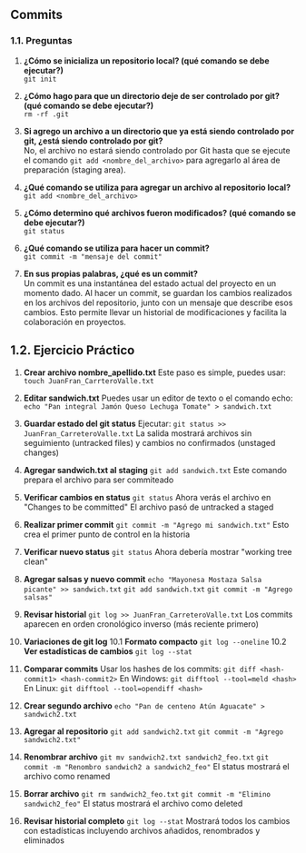 ## Commits

### 1.1. Preguntas

1. **¿Cómo se inicializa un repositorio local? (qué comando se debe ejecutar?)**  
   `git init`

2. **¿Cómo hago para que un directorio deje de ser controlado por git? (qué comando se debe ejecutar?)**  
   `rm -rf .git`

3. **Si agrego un archivo a un directorio que ya está siendo controlado por git, ¿está siendo controlado por git?**  
   No, el archivo no estará siendo controlado por Git hasta que se ejecute el comando `git add <nombre_del_archivo>` para agregarlo al área de preparación (staging area).

4. **¿Qué comando se utiliza para agregar un archivo al repositorio local?**  
   `git add <nombre_del_archivo>`

5. **¿Cómo determino qué archivos fueron modificados? (qué comando se debe ejecutar?)**  
   `git status`

6. **¿Qué comando se utiliza para hacer un commit?**  
   `git commit -m "mensaje del commit"`

7. **En sus propias palabras, ¿qué es un commit?**  
   Un commit es una instantánea del estado actual del proyecto en un momento dado. Al hacer un commit, se guardan los cambios realizados en los archivos del repositorio, junto con un mensaje que describe esos cambios. Esto permite llevar un historial de modificaciones y facilita la colaboración en proyectos.

## 1.2. Ejercicio Práctico

1. **Crear archivo nombre_apellido.txt**
Este paso es simple, puedes usar:
`touch JuanFran_CarrteroValle.txt`

2. **Editar sandwich.txt**
Puedes usar un editor de texto o el comando echo:
`echo "Pan integral
Jamón
Queso
Lechuga
Tomate" > sandwich.txt`

3. **Guardar estado del git status**
Ejecutar:
`git status >> JuanFran_CarreteroValle.txt`
La salida mostrará archivos sin seguimiento (untracked files)
y cambios no confirmados (unstaged changes)

4. **Agregar sandwich.txt al staging**
`git add sandwich.txt`
Este comando prepara el archivo para ser commiteado

5. **Verificar cambios en status**
`git status`
Ahora verás el archivo en "Changes to be committed"
El archivo pasó de untracked a staged

6. **Realizar primer commit**
`git commit -m "Agrego mi sandwich.txt"`
Esto crea el primer punto de control en la historia

7. **Verificar nuevo status**
`git status`
Ahora debería mostrar "working tree clean"

8. **Agregar salsas y nuevo commit**
`echo "Mayonesa
Mostaza
Salsa picante" >> sandwich.txt`
`git add sandwich.txt`
`git commit -m "Agrego salsas"`

9. **Revisar historial**
`git log >> JuanFran_CarreteroValle.txt`
Los commits aparecen en orden cronológico inverso
(más reciente primero)

10. **Variaciones de git log**
10.1 **Formato compacto**
`git log --oneline`
10.2 **Ver estadísticas de cambios**
`git log --stat`

11. **Comparar commits**
Usar los hashes de los commits:
`git diff <hash-commit1> <hash-commit2>`
En Windows:
`git difftool --tool=meld <hash>`
En Linux:
`git difftool --tool=opendiff <hash>`

12. **Crear segundo archivo**
`echo "Pan de centeno
Atún
Aguacate" > sandwich2.txt`

13. **Agregar al repositorio**
`git add sandwich2.txt`
`git commit -m "Agrego sandwich2.txt"`

14. **Renombrar archivo**
`git mv sandwich2.txt sandwich2_feo.txt`
`git commit -m "Renombro sandwich2 a sandwich2_feo"`
El status mostrará el archivo como renamed

15. **Borrar archivo**
`git rm sandwich2_feo.txt`
`git commit -m "Elimino sandwich2_feo"`
El status mostrará el archivo como deleted

16. **Revisar historial completo**
`git log --stat`
Mostrará todos los cambios con estadísticas
incluyendo archivos añadidos, renombrados y eliminados

